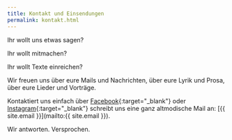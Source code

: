 ```yaml
---
title: Kontakt und Einsendungen
permalink: kontakt.html
---
```


Ihr wollt uns etwas sagen?

Ihr wollt mitmachen?

Ihr wollt Texte einreichen?

Wir freuen uns über eure Mails und Nachrichten, über eure Lyrik und Prosa, über eure Lieder und Vorträge.

Kontaktiert uns einfach über [Facebook](%7B%7Bsite.facebook%7D%7D){:target="_blank"} oder [Instagram](%7B%7Bsite.instagram%7D%7D){:target="_blank"} schreibt uns eine ganz altmodische Mail an: [{{ site.email }}](mailto:{{ site.email }}).

Wir antworten. Versprochen.